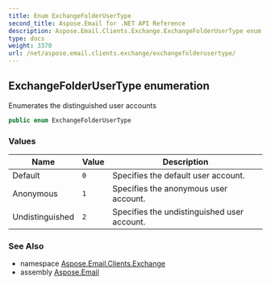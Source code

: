 ```yaml
---
title: Enum ExchangeFolderUserType
second_title: Aspose.Email for .NET API Reference
description: Aspose.Email.Clients.Exchange.ExchangeFolderUserType enum. Enumerates the distinguished user accounts
type: docs
weight: 3370
url: /net/aspose.email.clients.exchange/exchangefolderusertype/
---
```

## ExchangeFolderUserType enumeration

Enumerates the distinguished user accounts

```csharp
public enum ExchangeFolderUserType
```

### Values

| Name | Value | Description |
| --- | --- | --- |
| Default | `0` | Specifies the default user account. |
| Anonymous | `1` | Specifies the anonymous user account. |
| Undistinguished | `2` | Specifies the undistinguished user account. |

### See Also

* namespace [Aspose.Email.Clients.Exchange](../../aspose.email.clients.exchange/)
* assembly [Aspose.Email](../../)


